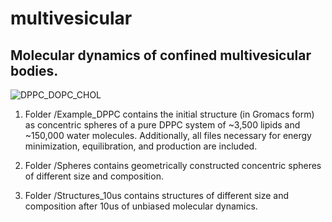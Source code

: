 # multivesicular
## Molecular dynamics of confined multivesicular bodies.

![DPPC_DOPC_CHOL](https://github.com/diegomasone/multivesicular/assets/157829429/abac40ca-2c08-45d0-8c9c-b5f2c4b79160)

1) Folder /Example_DPPC contains the initial structure (in Gromacs form) as concentric spheres of a pure DPPC system of ~3,500 lipids and ~150,000 water molecules. Additionally, all files necessary for energy minimization, equilibration, and production are included.

2) Folder /Spheres contains geometrically constructed concentric spheres of different size and composition.
   
3) Folder /Structures_10us contains structures of different size and composition after 10us of unbiased molecular dynamics.

